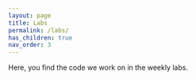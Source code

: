 ```yaml
---
layout: page
title: Labs
permalink: /labs/
has_children: true
nav_order: 3
---
```


Here, you find the code we work on in the weekly labs.
